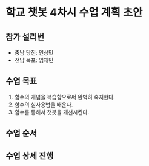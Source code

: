 # 학교 챗봇 4차시 수업 계획 초안

## 참가 설리번

* 충남 당진: 인상민
* 전남 목포: 임재민

## 수업 목표

1. 함수의 개념을 복습함으로써 완벽히 숙지한다.
2. 함수의 실사용법을 배운다.
3. 함수를 통해서 챗봇을 개선시킨다.

## 수업 순서

## 수업 상세 진행